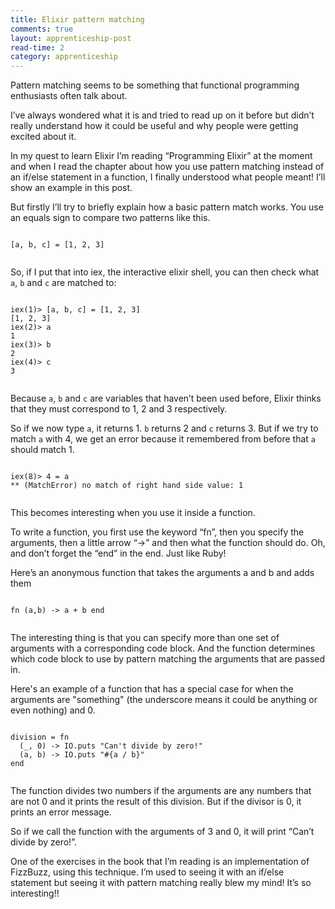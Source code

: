 ```yaml
---
title: Elixir pattern matching
comments: true
layout: apprenticeship-post
read-time: 2
category: apprenticeship
---
```


Pattern matching seems to be something that functional programming enthusiasts often talk about.
<!--break-->

I’ve always wondered what it is and tried to read up on it before but didn’t really understand how it could be useful and why people were getting excited about it.

In my quest to learn Elixir I’m reading “Programming Elixir” at the moment and when I read the chapter about how you use pattern matching instead of an if/else statement in a function, I finally understood what people meant! I’ll show an example in this post.

But firstly I’ll try to briefly explain how a basic pattern match works. You use an equals sign to compare two patterns like this.

<pre><code class="language-ruby">
[a, b, c] = [1, 2, 3]

</code></pre>

So, if I put that into iex, the interactive elixir shell, you can then check what `a`, `b` and `c` are matched to:

<pre><code class="language-ruby">
iex(1)> [a, b, c] = [1, 2, 3]
[1, 2, 3]
iex(2)> a
1
iex(3)> b
2
iex(4)> c
3

</code></pre>

Because `a`, `b` and `c` are variables that haven’t been used before, Elixir thinks that they must correspond to 1, 2 and 3 respectively.

So if we now type `a`, it returns 1. `b` returns 2 and `c` returns 3.
But if we try to match `a` with 4, we get an error because it remembered from before that `a` should match 1.

<pre><code class="language-ruby">
iex(8)> 4 = a
** (MatchError) no match of right hand side value: 1

</code></pre>

This becomes interesting when you use it inside a function.

To write a function, you first use the keyword “fn”, then you specify the arguments, then a little arrow “->” and then what the function should do. Oh, and don’t forget the “end” in the end. Just like Ruby!

Here’s an anonymous function that takes the arguments a and b and adds them

<pre><code class="language-ruby">
fn (a,b) -> a + b end

</code></pre>

The interesting thing is that you can specify more than one set of arguments with a corresponding code block. And the function determines which code block to use by pattern matching the arguments that are passed in. 

Here's an example of a function that has a special case for when the arguments are "something" (the underscore means it could be anything or even nothing) and 0. 

<pre><code class="language-ruby">
division = fn
  (_, 0) -> IO.puts "Can't divide by zero!"
  (a, b) -> IO.puts "#{a / b}"
end

</code></pre>

The function divides two numbers if the arguments are any numbers that are not 0 and it prints the result of this division. But if the divisor is 0, it prints an error message.

So if we call the function with the arguments of 3 and 0, it will print “Can’t divide by zero!”.

One of the exercises in the book that I’m reading is an implementation of FizzBuzz, using this technique. I’m used to seeing it with an if/else statement but seeing it with pattern matching really blew my mind! It’s so interesting!!